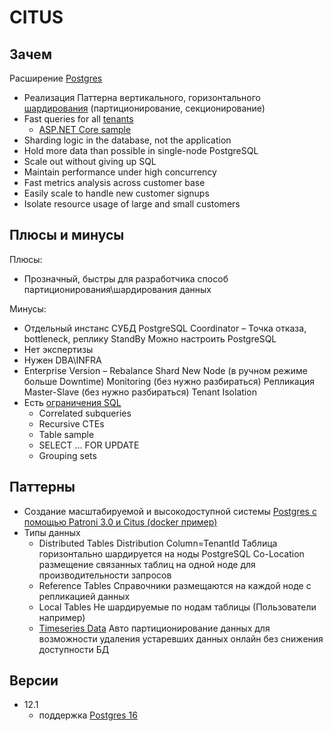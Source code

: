 # CITUS

## Зачем

Расширение [Postgres](postgresql.md)

- Реализация Паттерна вертикального, горизонтального [шардирования](../../arch/pattern/performance/shard.db.md) (партиционирование, секционирование)
- Fast queries for all [tenants](../../arch/pattern/mta/mta.md)
	- [ASP.NET Core sample](https://www.citusdata.com/blog/2018/01/22/multi-tenant-web-apps-with-dot-net-core-and-postgres)
- Sharding logic in the database, not the application
- Hold more data than possible in single-node PostgreSQL
- Scale out without giving up SQL
- Maintain performance under high concurrency
- Fast metrics analysis across customer base
- Easily scale to handle new customer signups
- Isolate resource usage of large and small customers

## Плюсы и минусы

Плюсы:

- Прозначный, быстры для разработчика способ партиционирования\шардирования данных

Минусы:

- Отдельный инстанс СУБД PostgreSQL Coordinator – Точка отказа, bottleneck, реплику StandBy Можно настроить PostgreSQL
- Нет экспертизы
- Нужен DBA\INFRA
- Enterprise Version – 
	Rebalance Shard New Node (в ручном режиме больше Downtime)
	Monitoring (без нужно разбираться)
	Репликация Master-Slave (без нужно разбираться)
	Tenant Isolation
- Есть [ограничения SQL](https://docs.citusdata.com/en/v9.5/faq/faq.html#are-there-any-postgresql-features-not-supported-by-citus)
	- Correlated subqueries
	- Recursive CTEs
	- Table sample
	- SELECT … FOR UPDATE
	- Grouping sets

## Паттерны

- Создание масштабируемой и высокодоступной системы [Postgres с помощью Patroni 3.0 и Citus (docker пример)](https://habr.com/ru/companies/otus/articles/755032/)
- Типы данных
	- Distributed Tables
	Distribution Column=TenantId
	Таблица горизонтально шардируется на ноды PostgreSQL
	Co-Location размещение связанных таблиц на одной ноде для производительности запросов
	- Reference Tables
	Справочники размещаются на каждой ноде с репликацией данных
	- Local Tables
	Не шардируемые по нодам таблицы (Пользователи например)
	- [Timeseries Data](https://docs.citusdata.com/en/v9.5/use_cases/timeseries.html)
	Авто партиционирование данных для возможности удаления устаревших данных онлайн без снижения доступности БД

## Версии

- 12.1
	- поддержка [Postgres 16](https://www.citusdata.com/blog/2023/09/22/adding-postgres-16-support-to-citus-12-1/)